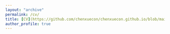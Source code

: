 ```yaml
---
layout: "archive"
permalink: /cv/
title: [CV](https://github.com/chenxuecon/chenxuecon.github.io/blob/main/files/CV_SEU.pdf)
author_profile: true
---
```


